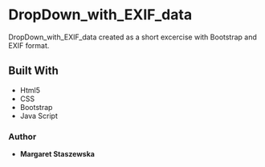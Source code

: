 # DropDown_with_EXIF_data


DropDown_with_EXIF_data created as a short excercise with Bootstrap and EXIF format.



## Built With


* Html5
* CSS
* Bootstrap
* Java Script



### Author
* **Margaret Staszewska**